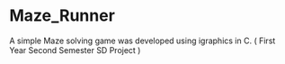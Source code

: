 # Maze_Runner
A simple Maze solving game was developed using igraphics in C. ( First Year Second Semester SD Project )
